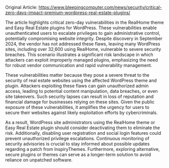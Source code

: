 Original Article: https://www.bleepingcomputer.com/news/security/critical-zero-days-impact-premium-wordpress-real-estate-plugins/

The article highlights critical zero-day vulnerabilities in the RealHome theme and Easy Real Estate plugins for WordPress. These vulnerabilities enable unauthenticated users to escalate privileges to gain administrative control, potentially compromising website integrity. Despite discovery in September 2024, the vendor has not addressed these flaws, leaving many WordPress sites, including over 32,600 using RealHome, vulnerable to severe security breaches. This scenario illustrates a significant risk landscape in which attackers can exploit improperly managed plugins, emphasizing the need for robust vendor communication and rapid vulnerability management.

These vulnerabilities matter because they pose a severe threat to the security of real estate websites using the affected WordPress theme and plugin. Attackers exploiting these flaws can gain unauthorized admin access, leading to potential content manipulation, data breaches, or even site takeovers. Such security lapses can result in loss of reputation and financial damage for businesses relying on these sites. Given the public exposure of these vulnerabilities, it amplifies the urgency for users to secure their websites against likely exploitation efforts by cybercriminals.

As a result, WordPress site administrators using the RealHome theme or Easy Real Estate plugin should consider deactivating them to eliminate the risk. Additionally, disabling user registration and social login features could prevent unauthorized privilege escalations. Continuous monitoring of security advisories is crucial to stay informed about possible updates regarding a patch from InspiryThemes. Furthermore, exploring alternative, secure plugins or themes can serve as a longer-term solution to avoid reliance on unpatched software.